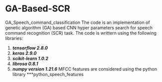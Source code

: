# GA-Based-SCR
GA_Speech_command_classification
The code is an implementation of genetic algorithm (GA) based CNN hyper parameters search for speech command recognition (SCR) task.
The code is writtern using the following libraries:
1. ***tensorflow 2.8.0***
2. ***keras 2.9.0***
3. ***scikit-learn 1.0.2***
4. ***librosa 0.8.1***
5. ***numpy version 1.21.6***
MFCC features are considered using the python library ***python_speech_features
